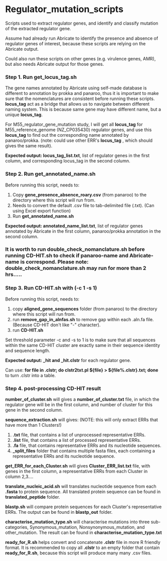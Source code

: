 # Regulator_mutation_scripts
Scripts used to extract regulator genes, and identify and classify mutation of the extracted regulator gene.

Assume had already run Abricate to identify the presence and absence of regulator genes of interest, because these scripts are relying on the Abricate output.

Could also run these scripts on other genes (e.g. virulence genes, AMR), but also needs Abricate output for those genes. 

### Step 1. Run get_locus_tag.sh
The gene names annotated by Abricate using self-made database is different to annotation by prokka and panaroo, thus it is important to make sure that the nomenclatures are consistent before running these scripts.
 **locus_tag** act as a bridge that allows us to navigate between different naming system. This is because same gene may have different name, but a unique **locus_tag**.
 
For M55_regulator_gene_mutation study, I will get all **locus_tag** for  M55_reference_genome (NZ_CP035430) regulator genes, and use this **locus_tag** to find out the corresponding name annotated by panaroo/prokka. (note: could use other ERR's **locus_tag** , which should gives the same result). 

 **Expected output: locus_tag_list.txt**, list of regulator genes in the first column, and corresponding locus_tag in the second column.
 

### Step 2. Run get_annotated_name.sh
Before running this script, needs to:
1. Copy **gene_presence_absence_roary.csv** (from panaroo) to the directory where this script will run from.
2. Needs to convert the default .csv file to tab-delimited file (.txt). (Can using Excel export function)
3. Run **get_annotated_name.sh**

**Expected output: annotated_name_list.txt**, list of regulator genes annotated by Abricate in the first column, panaroo/prokka annotation in the second column.

### It is worth to run double_check_nomanclature.sh before running CD-HIT.sh to check if panaroo-name and Abricate-name is correspond. **Please note: double_check_nomanclature.sh may run for more than 2 hrs.....**


### Step 3. Run CD-HIT.sh   with (-c 1 -s 1)
Before running this script, needs to:
1. copy **aligned_gene_sequences** folder (from panaroo) to the directory where this script will run from.
2. run **remove_gap_in_alnfas.sh** to remove gap within each .aln.fa file. (Because CD-HIT don't like "-" character).
3. run **CD-HIT.sh**

Set threshold parameter -c and -s to 1 is to make sure that all sequences within the same CD-HIT cluster are exactly same in their sequence identity and sequence length.

**Expected output: _hit and _hit.clstr** for each regulator gene. 

Can use: **for file in .clstr; do clstr2txt.pl ${file} > ${file%.clstr}.txt; done** to turn .clstr into a table. 

### Step 4. post-processing CD-HIT result

**number_of_cluster.sh** will gives a **number_of_cluster.txt** file, in which the regulator gene will be in the first column, and number of cluster for this gene in the second column.

**sequence_extraction.sh** will gives:  (NOTE: this will only extract ERRs that have more than 1 Clusters!) 
1. **.txt** file, that contains a list of unprocessed representative ERRs. 
2. **.list** file, that contains a list of processed representative ERRs. 
3. **.fa** file, that contains representative ERRs and its nucleotide sequences.
4. **_split_files** folder that contains multiple fasta files, each containing a representative ERRs and its nucleotide sequence.

**get_ERR_for_each_Cluster.sh** will gives **Cluster_ERR_list.txt** file, with genes in the first column, a representative ERRs from each Cluster in column 2,3....

**translate_nucleic_acid.sh** will translates nucleotide sequence from each **.fasta** to protein sequence. All translated protein sequence can be found in **translated_peptide** folder.

**blastp.sh** will compare protein sequences for each Cluster's representative ERRs. The output can be found in **blastp_out** folder. 

**characterise_mutation_type.sh** will characterise mutations into three sub-categories, Synonymous_mutation, Nonsynonymous_mutation, and other_mutation. The result can be found in **characterise_mutation_type.txt**

**ready_for_R.sh** helps convert and concatenate **.clstr** file in more R friendly format.
It is recommended to copy all **.clstr** to an empty folder that contain **ready_for_R.sh**, because this script will produce many many .csv files.







